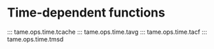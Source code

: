 # Time-dependent functions

::: tame.ops.time.tcache
::: tame.ops.time.tavg
::: tame.ops.time.tacf
::: tame.ops.time.tmsd
